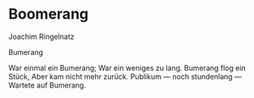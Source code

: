 # Boomerang

Joachim Ringelnatz

Bumerang

War einmal ein Bumerang;
War ein weniges zu lang.
Bumerang flog ein Stück,
Aber kam nicht mehr zurück.
Publikum — noch stundenlang —
Wartete auf Bumerang.
